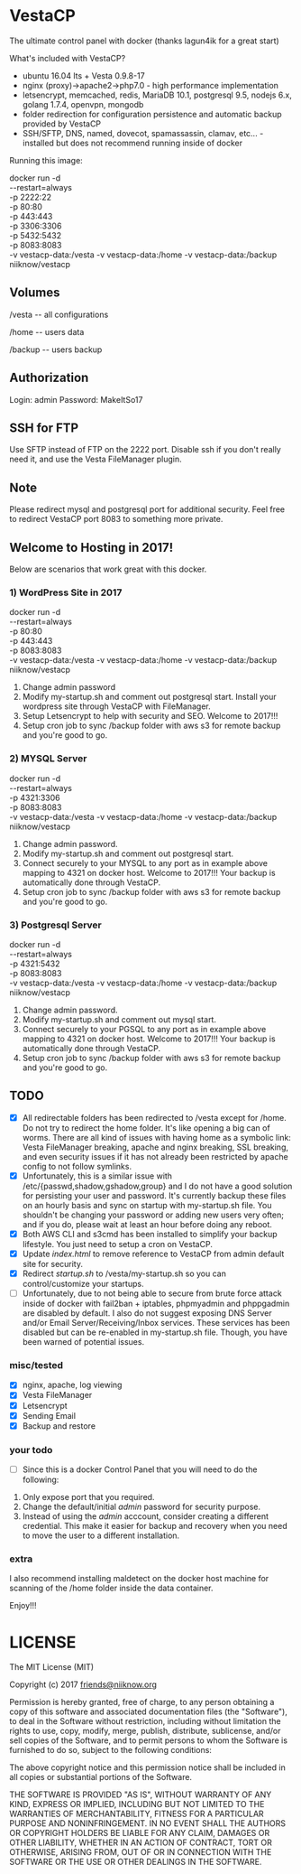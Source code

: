 # VestaCP
The ultimate control panel with docker (thanks lagun4ik for a great start)

What's included with VestaCP?
* ubuntu 16.04 lts + Vesta 0.9.8-17
* nginx (proxy)->apache2->php7.0 - high performance implementation
* letsencrypt, memcached, redis, MariaDB 10.1, postgresql 9.5, nodejs 6.x, golang 1.7.4, openvpn, mongodb
* folder redirection for configuration persistence and automatic backup provided by VestaCP
* SSH/SFTP, DNS, named, dovecot, spamassassin, clamav, etc... - installed but  does not recommend running inside of docker

Running this image:

docker run -d \
  --restart=always \
  -p 2222:22 \
  -p 80:80 \
  -p 443:443 \
  -p 3306:3306 \
  -p 5432:5432 \
  -p 8083:8083 \
  -v vestacp-data:/vesta -v vestacp-data:/home -v vestacp-data:/backup \
  niiknow/vestacp

## Volumes
/vesta  -- all configurations

/home   -- users data

/backup -- users backup

## Authorization
Login: admin Password: MakeItSo17

## SSH for FTP
Use SFTP instead of FTP on the 2222 port.  Disable ssh if you don't really need it, and use the Vesta FileManager plugin.

## Note
Please redirect mysql and postgresql port for additional security.  Feel free to redirect VestaCP port 8083 to something more private.

## Welcome to Hosting in 2017!
Below are scenarios that work great with this docker.

### 1) WordPress Site in 2017
docker run -d \
  --restart=always \
  -p 80:80 \
  -p 443:443 \
  -p 8083:8083 \
  -v vestacp-data:/vesta -v vestacp-data:/home -v vestacp-data:/backup \
  niiknow/vestacp

1. Change admin password
2. Modify my-startup.sh and comment out postgresql start.  Install your wordpress site through VestaCP with FileManager.
3. Setup Letsencrypt to help with security and SEO.  Welcome to 2017!!!
4. Setup cron job to sync /backup folder with aws s3 for remote backup and you're good to go.

### 2) MYSQL Server
docker run -d \
  --restart=always \
  -p 4321:3306 \
  -p 8083:8083 \
  -v vestacp-data:/vesta -v vestacp-data:/home -v vestacp-data:/backup \
  niiknow/vestacp

1. Change admin password.
2. Modify my-startup.sh and comment out postgresql start.
3. Connect securely to your MYSQL to any port as in example above mapping to 4321 on docker host.  Welcome to 2017!!!  Your backup is automatically done through VestaCP.
4. Setup cron job to sync /backup folder with aws s3 for remote backup and you're good to go.

### 3) Postgresql Server
docker run -d \
  --restart=always \
  -p 4321:5432 \
  -p 8083:8083 \
  -v vestacp-data:/vesta -v vestacp-data:/home -v vestacp-data:/backup \
  niiknow/vestacp

1. Change admin password.
2. Modify my-startup.sh and comment out mysql start.
3. Connect securely to your PGSQL to any port as in example above mapping to 4321 on docker host.  Welcome to 2017!!!  Your backup is automatically done through VestaCP.
4. Setup cron job to sync /backup folder with aws s3 for remote backup and you're good to go.

## TODO
- [x] All redirectable folders has been redirected to /vesta except for /home.  Do not try to redirect the home folder.  It's like opening a big can of worms.  There are all kind of issues with having home as a symbolic link: Vesta FileManager breaking, apache and nginx breaking, SSL breaking, and even security issues if it has not already been restricted by apache config to not follow symlinks.
- [x] Unfortunately, this is a similar issue with /etc/{passwd,shadow,gshadow,group} and I do not have a good solution for persisting your user and password.  It's currently backup these files on an hourly basis and sync on startup with my-startup.sh file.  You shouldn't be changing your password or adding new users very often; and if you do, please wait at least an hour before doing any reboot.
- [x] Both AWS CLI and s3cmd has been installed to simplify your backup lifestyle.  You just need to setup a cron on VestaCP.
- [x] Update *index.html* to remove reference to VestaCP from admin default site for security.
- [x] Redirect *startup.sh* to /vesta/my-startup.sh so you can control/customize your startups.
- [ ] Unfortunately, due to not being able to secure from brute force attack inside of docker with fail2ban + iptables, phpmyadmin and phppgadmin are disabled by default.  I also do not suggest exposing DNS Server and/or Email Server/Receiving/Inbox services.  These services has been disabled but can be re-enabled in my-startup.sh file.  Though, you have been warned of potential issues.

### misc/tested
- [x] nginx, apache, log viewing
- [x] Vesta FileManager
- [x] Letsencrypt
- [x] Sending Email 
- [x] Backup and restore

### your todo
- [ ] Since this is a docker Control Panel that you will need to do the following:

1. Only expose port that you required.
2. Change the default/initial *admin* password for security purpose.
3. Instead of using the *admin* acccount, consider creating a different credential.  This make it easier for backup and recovery when you need to move the user to a different installation.

### extra
I also recommend installing maldetect on the docker host machine for scanning of the /home folder inside the data container.

Enjoy!!!

# LICENSE

The MIT License (MIT)

Copyright (c) 2017 friends@niiknow.org

Permission is hereby granted, free of charge, to any person obtaining a copy of this software and associated documentation files (the "Software"), to deal in the Software without restriction, including without limitation the rights to use, copy, modify, merge, publish, distribute, sublicense, and/or sell copies of the Software, and to permit persons to whom the Software is furnished to do so, subject to the following conditions:

The above copyright notice and this permission notice shall be included in all copies or substantial portions of the Software.

THE SOFTWARE IS PROVIDED "AS IS", WITHOUT WARRANTY OF ANY KIND, EXPRESS OR IMPLIED, INCLUDING BUT NOT LIMITED TO THE WARRANTIES OF MERCHANTABILITY, FITNESS FOR A PARTICULAR PURPOSE AND NONINFRINGEMENT. IN NO EVENT SHALL THE AUTHORS OR COPYRIGHT HOLDERS BE LIABLE FOR ANY CLAIM, DAMAGES OR OTHER LIABILITY, WHETHER IN AN ACTION OF CONTRACT, TORT OR OTHERWISE, ARISING FROM, OUT OF OR IN CONNECTION WITH THE SOFTWARE OR THE USE OR OTHER DEALINGS IN THE SOFTWARE.